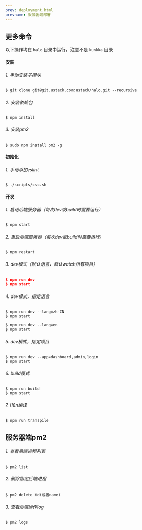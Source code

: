 ```yaml
---
prev: deployment.html
prevname: 服务器端部署
---
```

## 更多命令

以下操作均在 `halo` 目录中运行，注意不是 `kunkka` 目录

#### 安装

###### 1. 手动安装子模块

```
$ git clone git@git.ustack.com:ustack/halo.git --recursive
```

###### 2. 安装依赖包

```
$ npm install
```

###### 3. 安装pm2

```
$ sudo npm install pm2 -g
```

#### 初始化

###### 1. 手动添加eslint

```
$ ./scripts/csc.sh
```

#### 开发

###### 1. 启动后端服务器（每次dev或build时需要运行）

```
$ npm start
```

###### 2. 重启后端服务器（每次dev或build时需要运行）

```
$ npm restart
```

###### 3. dev模式（默认语言，默认watch所有项目）

``` json
$ npm run dev
$ npm start
```

###### 4. dev模式，指定语言

```
$ npm run dev --lang=zh-CN
$ npm start
```

```
$ npm run dev --lang=en
$ npm start
```

###### 5. dev模式，指定项目

```
$ npm run dev --app=dashboard,admin,login
$ npm start
```

###### 6. build模式

```
$ npm run build
$ npm start
```

###### 7. i18n编译

```
$ npm run transpile
```

## 服务器端pm2

###### 1. 查看后端进程列表

```
$ pm2 list
```

###### 2. 删除指定后端进程

```
$ pm2 delete id(或者name)
```

###### 3. 查看后端操作log

```
$ pm2 logs
```